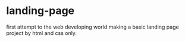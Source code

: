 # landing-page
first attempt to the web developing world making a basic landing page project by html and css only.
